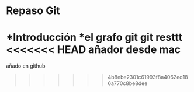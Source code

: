 # Repaso Git
*Introducción
*el grafo git
git resttt
<<<<<<< HEAD
añador desde mac
=======
añado en github
>>>>>>> 4b8ebe2301c61993f8a4062ed186a770c8be8dee

